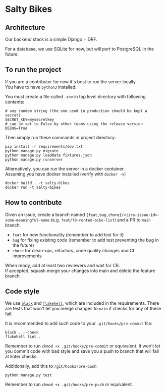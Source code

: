 # Salty Bikes

## Architecture

Our backend stack is a simple Django + DRF.

For a database, we use SQLite for now, but will port to PostgreSQL in the future.

## To run the project

If you are a contributor for now it's best to run the server locally.   
You have to have `python3` installed.

You must create a file called `.env` in top level directory with following contents:
```
# any random string (the one used in production should be kept a secret)
SECRET_KEY=mysecretkey
# can be set to False by other teams using the release version
DEBUG=True
```

Then simply run these commands in project directory:
```
pip install -r requirements/dev.txt
python manage.py migrate
python manage.py loaddata fixtures.json
python manage.py runserver
```

Alternatively, you can run the server in a docker container.   
Assuming you have docker installed (verify with `docker -v`)

```
docker build . -t salty-bikes
docker run -t salty-bikes
```

## How to contribute

Given an issue, create a branch named `{feat,bug,chore}/<jira-issue-id>-some-meaningful-name` (e.g. `feat/70-rented-bike-list`) and a PR to `main` branch.   
- `feat` for new functionality (remember to add test for it)
- `bug` for fixing existing code (remember to add test preventing the bug in the future)
- `chore` for clean-ups, refactors, code quality changes and CI improvements
  
When ready, add at least two reviewers and wait for CR.   
If accepted, squash merge your changes into main and delete the feature branch.


## Code style

We use [`black`](https://github.com/psf/black) and [`flakehell`](https://flakehell.readthedocs.io/), which are included in the requirements.
There are tests that won't let you merge changes to `main` if checks for any of these fail.

It is recommended to add such code to your `.git/hooks/pre-commit` file:
```
black . --check
flakehell lint .
```
Remember to run `chmod +x .git/hooks/pre-commit` or equivalent.
It won't let you commit code with bad style and save you a push to branch that will fail at linter checks.

Additionally, add this to `/git/hooks/pre-push`:
```
python manage.py test
```
Remember to run `chmod +x .git/hooks/pre-push` or equivalent.